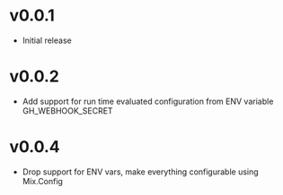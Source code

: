 v0.0.1
======

* Initial release

v0.0.2
======

* Add support for run time evaluated configuration from ENV variable GH_WEBHOOK_SECRET

v0.0.4
======

* Drop support for ENV vars, make everything configurable using Mix.Config
